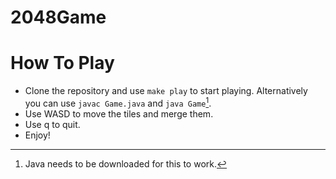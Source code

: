 # 2048Game

# How To Play
* Clone the repository and use `make play` to start playing. Alternatively you can use `javac Game.java` and `java Game`[^1].
* Use WASD to move the tiles and merge them.
* Use q to quit.
* Enjoy!

[^1]: Java needs to be downloaded for this to work.



